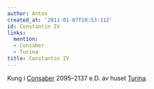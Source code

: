```yaml
---
author: Anton
created_at: '2011-01-07T10:53:11Z'
id: Constantin IV
links:
  mention:
  - Consaber
  - Turina
title: Constantin IV
---
```


Kung i [Consaber] 2095–2137 e.D. av huset [Turina].

  [Consaber]: Consaber
  [Turina]: Turina
